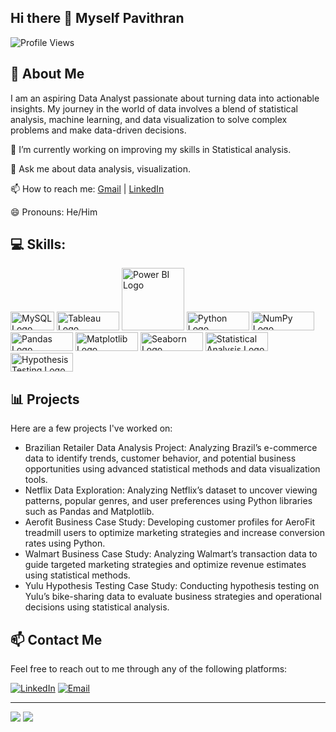 ## Hi there 👋 Myself Pavithran
![Profile Views](https://komarev.com/ghpvc/?username=sivapavithran93&color=blue)

## 🌟 About Me

  I am an aspiring Data Analyst passionate about turning data into actionable insights. My journey in the world of data involves a blend of statistical analysis, machine learning, and data visualization to solve complex problems and make data-driven decisions.


🔭 I’m currently working on improving my skills in Statistical analysis.

💬 Ask me about data analysis, visualization.

📫 How to reach me: [Gmail](mailto:sivapavithran93@gmail.com) | [LinkedIn](www.linkedin.com/in/pavithran93)

😄 Pronouns: He/Him

## 💻 Skills:

<div class="logo-container">

  <img src="https://logos-marques.com/wp-content/uploads/2023/09/MySQL-Logo-thmb.png" alt="MySQL Logo" width="70" height="30">

  <img src="https://camo.githubusercontent.com/4ff9a29eb3e9162f995053d237ea62eb0becdd860a31ba8bf3ba2bae222adef5/68747470733a2f2f63646e6c2e74626c7366742e636f6d2f73697465732f64656661756c742f66696c65732f70616765732f7461626c6561756c6f676f5f686967687265732e706e67" alt="Tableau Logo" width="100" height="30">

  <img src="https://www.c5alliance.com/wp-content/uploads/2021/01/power-bi_logo.png" alt="Power BI Logo" width="100">

  <img src="https://www.logo.wine/a/logo/Python_(programming_language)/Python_(programming_language)-Logo.wine.svg" alt="Python Logo" width="100" height="30">

  <img src="https://img.shields.io/badge/NumPy-013243?style=for-the-badge&logo=numpy&logoColor=white" alt="NumPy Logo" width="100" height = "30">

  <img src="https://img.shields.io/badge/Pandas-150458?style=for-the-badge&logo=pandas&logoColor=white" alt="Pandas Logo" width="100" height="30">

  <img src="https://camo.githubusercontent.com/3eed28e026e4e0220f99e2f4c8a517fcb3a30a1b944c528efc9533ff7840435f/68747470733a2f2f6d6174706c6f746c69622e6f72672f5f7374617469632f6c6f676f322e737667" alt="Matplotlib Logo" width="100" height="30">

  <img src="https://seaborn.pydata.org/_static/logo-wide-lightbg.svg" alt="Seaborn Logo" width="100" height =" 30 ">

  <img src="https://img.shields.io/badge/Statistical_Analysis-009999?style=for-the-badge&logo=statistics&logoColor=white" alt="Statistical Analysis Logo" width="100" height="30">

  <img src="https://img.shields.io/badge/Hypothesis_Testing-003366?style=for-the-badge&logo=statistics&logoColor=white" alt="Hypothesis Testing Logo" width="100" height="30">

</div>

## 📊 Projects

Here are a few projects I've worked on:

- Brazilian Retailer Data Analysis Project: Analyzing Brazil’s e-commerce data to identify trends, customer behavior, and potential business opportunities using advanced statistical methods and data visualization tools.
- Netflix Data Exploration: Analyzing Netflix’s dataset to uncover viewing patterns, popular genres, and user preferences using Python libraries such as Pandas and Matplotlib.
- Aerofit Business Case Study: Developing customer profiles for AeroFit treadmill users to optimize marketing strategies and increase conversion rates using Python.
- Walmart Business Case Study: Analyzing Walmart’s transaction data to guide targeted marketing strategies and optimize revenue estimates using statistical methods.
- Yulu Hypothesis Testing Case Study: Conducting hypothesis testing on Yulu’s bike-sharing data to evaluate business strategies and operational decisions using statistical analysis.

## 📫 Contact Me

Feel free to reach out to me through any of the following platforms:

[![LinkedIn](https://img.shields.io/badge/LinkedIn-0A66C2?style=for-the-badge&logo=linkedin&logoColor=white)](www.linkedin.com/in/pavithran93)
[![Email](https://img.shields.io/badge/Email-D14836?style=for-the-badge&logo=gmail&logoColor=white)](mailto:sivapavithran93@gmail.com)

---

![](https://github-readme-stats.vercel.app/api?username=sivapavithran93&show_icons=true&theme=tokyonight)
![](https://github-readme-stats.vercel.app/api/top-langs/?username=sivapavithran93&layout=compact&theme=tokyonight)


